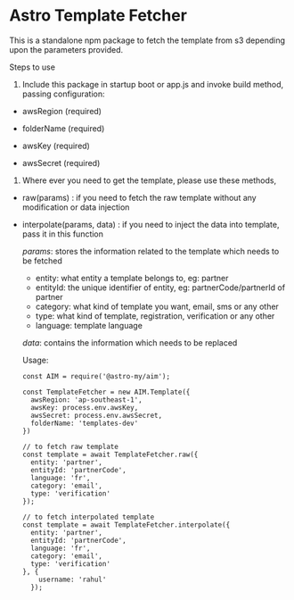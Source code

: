 # Astro Template Fetcher

This is a standalone npm package to fetch the template from s3 depending upon the parameters provided.

Steps to use

1. Include this package in startup boot or app.js and invoke build method, passing configuration:

- awsRegion (required)

- folderName (required)

- awsKey (required)

- awsSecret (required)

1. Where ever you need to get the template, please use these methods,
- raw(params) : if you need to fetch the raw template without any modification or data injection
- interpolate(params, data) : if you need to inject the data into template, pass it in this function

  *params*: stores the information related to the template which needs to be fetched
    - entity: what entity a template belongs to, eg: partner
    - entityId: the unique identifier of entity, eg: partnerCode/partnerId of partner 
    - category: what kind of template you want, email, sms or any other
    - type: what kind of template, registration, verification or any other 
    - language: template language

  *data*: contains the information which needs to be replaced
  
  Usage:
  ```
  const AIM = require('@astro-my/aim');
  
  const TemplateFetcher = new AIM.Template({
    awsRegion: 'ap-southeast-1',
    awsKey: process.env.awsKey,
    awsSecret: process.env.awsSecret,
    folderName: 'templates-dev'
  })
  
  // to fetch raw template
  const template = await TemplateFetcher.raw({
    entity: 'partner',
    entityId: 'partnerCode',
    language: 'fr',
    category: 'email',
    type: 'verification'
  });
  
  // to fetch interpolated template
  const template = await TemplateFetcher.interpolate({
    entity: 'partner',
    entityId: 'partnerCode',
    language: 'fr',
    category: 'email',
    type: 'verification'
  }, {
      username: 'rahul'
    });
  ```